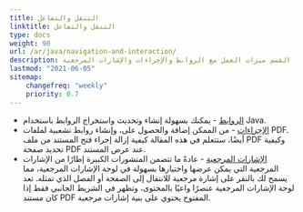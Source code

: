 ```yaml
---
title: التنقل والتفاعل
linktitle: التنقل والتفاعل
type: docs
weight: 90
url: /ar/java/navigation-and-interaction/
description: يصف هذا القسم ميزات العمل مع الروابط والإجراءات والإشارات المرجعية.
lastmod: "2021-06-05"
sitemap:
    changefreq: "weekly"
    priority: 0.7
---
```


- [الروابط](/pdf/ar/java/links/) - يمكنك بسهولة إنشاء وتحديث واستخراج الروابط باستخدام Java.
- [الإجراءات](/pdf/ar/java/actions/) - من الممكن إضافة والحصول على، وإنشاء روابط تشعبية لملفات PDF. أيضًا، ستتعلم في هذه المقالة كيفية إزالة إجراء فتح المستند من ملف PDF وكيفية تحديد صفحة PDF عند عرض المستند.
- [الإشارات المرجعية](/pdf/ar/java/bookmarks/) - عادةً ما تتضمن المنشورات الكبيرة إطارًا من الإشارات المرجعية التي يمكن عرضها واختيارها بسهولة في لوحة الإشارات المرجعية، مما يسمح لك بالنقر على إشارة مرجعية للانتقال إلى الصفحة أو الفصل الذي تمثله. تعد لوحة الإشارات المرجعية عنصرًا واعيًا بالمحتوى، وتظهر في الشريط الجانبي فقط إذا كان مستند PDF المفتوح يحتوي على بنية إشارات مرجعية.